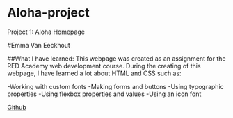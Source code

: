 # Aloha-project
Project 1: Aloha Homepage

#Emma Van Eeckhout

##What I have learned:
This webpage was created as an assignment for the RED Academy web development course. During the creating of this webpage, I have learned a lot about HTML and CSS such as:

-Working with custom fonts
-Making forms and buttons
-Using typographic properties
-Using flexbox properties and values
-Using an icon font

[Github](https://github.com/BumbleBebis)
